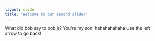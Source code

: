```yaml
---
layout: slide
title: "Welcome to our second slide!"
---
```

What did bob say to bob jr? You're my son! hahahahahaha
Use the left arrow to go back!
